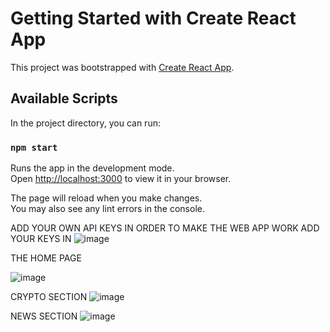 # Getting Started with Create React App

This project was bootstrapped with [Create React App](https://github.com/facebook/create-react-app).

## Available Scripts

In the project directory, you can run:

### `npm start`

Runs the app in the development mode.\
Open [http://localhost:3000](http://localhost:3000) to view it in your browser.

The page will reload when you make changes.\
You may also see any lint errors in the console.

ADD YOUR OWN API KEYS IN ORDER  TO MAKE THE WEB APP WORK 
ADD YOUR KEYS IN
![image](https://github.com/sabircodes/Cryptovisor/assets/93681489/ddfe68c4-09d4-440d-a91b-86382714fedd)



THE HOME PAGE


![image](https://github.com/sabircodes/Cryptovisor/assets/93681489/02fa5345-9450-42d3-890b-46ed6b6e7f6e)


CRYPTO SECTION
![image](https://github.com/sabircodes/Cryptovisor/assets/93681489/bea00e85-1d7f-4632-9a3b-33614790d2a7)

NEWS SECTION
![image](https://github.com/sabircodes/Cryptovisor/assets/93681489/6622fc0f-a519-4575-a57b-6d1c50917c80)

